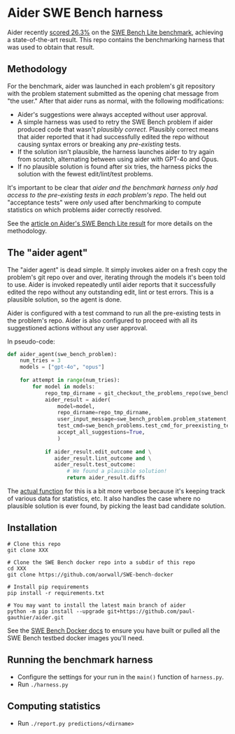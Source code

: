 
# Aider SWE Bench harness

Aider recently [scored 26.3%](https://github.com/swe-bench/experiments/pull/7)
on the
[SWE Bench Lite benchmark](https://www.swebench.com),
achieving a state-of-the-art result. 
This repo contains the benchmarking harness that was used to
obtain that result.

## Methodology

For the benchmark, 
aider was launched in each problem's git repository
with the problem statement
submitted as the opening chat message from "the user."
After that aider runs as normal, with the following modifications:

- Aider's suggestions were always accepted without user approval.
- A simple harness was used to retry the SWE Bench problem if aider produced code that wasn't *plausibly correct*.
Plausibly correct means that aider reported that it had successfully edited the repo
without causing syntax errors or breaking any *pre-existing* tests.
- If the solution isn't plausible, the harness launches aider to try again from scratch,
alternating between using aider with GPT-4o and Opus.
- If no plausible solution is found after six tries, the harness picks the solution
with the fewest edit/lint/test problems.

It's important to be clear that
*aider and the benchmark harness
only had access to the pre-existing tests in each problem's repo*.
The held out "acceptance tests" were *only* used
after benchmarking to compute statistics on which problems aider
correctly resolved.

See the
[article on Aider's SWE Bench Lite result](https://aider.chat/2024/05/22/swe-bench-lite.html)
for more details on the methodology.

## The "aider agent"

The "aider agent" is dead simple.
It simply invokes aider on a fresh copy the problem's git repo
over and over,
iterating through the models it's been told to use.
Aider is invoked repeatedly until aider reports that it
successfully edited the repo without any outstanding edit, lint or test errors.
This is a plausible solution, so the agent is done.

Aider is configured
with a test command to run all the pre-existing tests in the problem's repo.
Aider is also configured
to proceed with all its suggestioned actions
without any user approval.

In pseudo-code:

```python
def aider_agent(swe_bench_problem):
    num_tries = 3
    models = ["gpt-4o", "opus"]
    
    for attempt in range(num_tries):
        for model in models:
            repo_tmp_dirname = git_checkout_the_problems_repo(swe_bench_problem)
            aider_result = aider(
                model=model,
                repo_dirname=repo_tmp_dirname,
                user_input_message=swe_bench_problem.problem_statement,
                test_cmd=swe_bench_problems.test_cmd_for_preexisting_tests,
                accept_all_suggestions=True,
                )
            
            if aider_result.edit_outcome and \
               aider_result.lint_outcome and \
               aider_result.test_outcome:
                   # We found a plausible solution!
                   return aider_result.diffs
```

The
[actual function](XXX)
for this is a bit more verbose because it's keeping
track of various data for statistics, etc.
It also handles the case where no plausible solution is ever found,
by picking the least bad candidate solution.

## Installation

```
# Clone this repo
git clone XXX

# Clone the SWE Bench docker repo into a subdir of this repo
cd XXX
git clone https://github.com/aorwall/SWE-bench-docker

# Install pip requirements
pip install -r requirements.txt

# You may want to install the latest main branch of aider
python -m pip install --upgrade git+https://github.com/paul-gauthier/aider.git
```

See the
[SWE Bench Docker docs](https://github.com/aorwall/SWE-bench-docker)
to ensure you have built or pulled all the SWE Bench testbed
docker images you'll need.

## Running the benchmark harness

- Configure the settings for your run in the `main()` function of `harness.py`.
- Run `./harness.py`

## Computing statistics

- Run `./report.py predictions/<dirname>`

